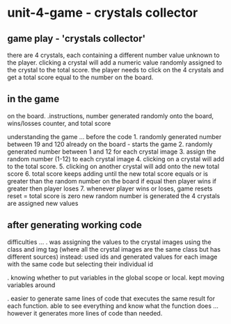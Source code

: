 # unit-4-game - crystals collector

## game play - 'crystals collector'

there are 4 crystals, each containing a different number value unknown to the player.
    clicking a crystal will add a numeric value randomly assigned to the crystal to the total score.
    the player needs to click on the 4 crystals and get a total score equal to the number on the board.

## in the game 

on the board.
    .instructions, number generated randomly onto the board, wins/losses counter, and total score

understanding the game ... before the code
    1. randomly generated number between 19 and 120 already on the board - starts the game
    2. randomly generated number between 1 and 12 for each crystal image
    3. assign the random number (1-12) to each crystal image
    4. clicking on a crystal will add to the total score.
    5. clicking on another crystal will add onto the new total score
    6. total score keeps adding until the new total score equals or is greater than the random number on the board
        if equal then player wins
        if greater then player loses
    7. whenever player wins or loses, game resets
        reset = total score is zero
                    new random number is generated
                    the 4 crystals are assigned new values

## after generating working code

difficulties ...
   . was assigning the values to the crystal images using the class and img tag (where all the crystal images are the same class but has different sources) 
   instead: used ids and generated values for each image with the same code but selecting their individual id
   
   . knowing whether to put variables in the global scope or local. kept moving variables around
   
   . easier to generate same lines of code that executes the same result for each function. able to see everything and know what the function does ... however it generates more lines of code than needed. 


    

